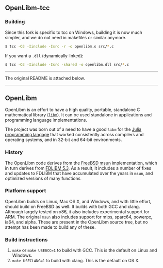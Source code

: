 ## OpenLibm-tcc


### Building
Since this fork is specific to tcc on Windows, building it is now much simpler, and we do not need in makefiles or similar anymore.
```sh
$ tcc -O3 -Iinclude -Isrc -r -o openlibm.o src/*.c
```

If you want a `.dll` (dynamically linked):
```sh
$ tcc -O3 -Iinclude -Isrc -shared -o openlibm.dll src/*.c
```
***

The original README is attached below.
***


## OpenLibm

OpenLibm is an effort to have a high quality, portable, standalone
C mathematical library ([`libm`](http://en.wikipedia.org/wiki/libm)).
It can be used standalone in applications and programming language
implementations. 

The project was born out of a need to have a good `libm` for the
[Julia programming langage](http://www.julialang.org) that worked
consistently across compilers and operating systems, and in 32-bit and
64-bit environments.

### History

The OpenLibm code derives from the [FreeBSD
msun](http://svnweb.freebsd.org/base/head/lib/msun/) implementation,
which in turn derives from [FDLIBM
5.3](http://www.netlib.org/fdlibm/). As a result, it includes a number
of fixes and updates to FDLIBM that have accumulated over the years in
`msun`, and optimized versions of many functions.

### Platform support

OpenLibm builds on Linux, Mac OS X, and Windows, and with little
effort, should build on FreeBSD as well. It builds with both GCC and
clang. Although largely tested on x86, it also includes experimental
support for ARM. The original `msun` also includes support for mips,
sparc64, powerpc, ia64, and alpha. These are present in the OpenLibm
source tree, but no attempt has been made to build any of these.

### Build instructions

1. `make` or `make USEGCC=1` to build with GCC. This is the default on
   Linux and Windows.  
2. `make USECLANG=1` to build with clang. This is the default on OS X.
